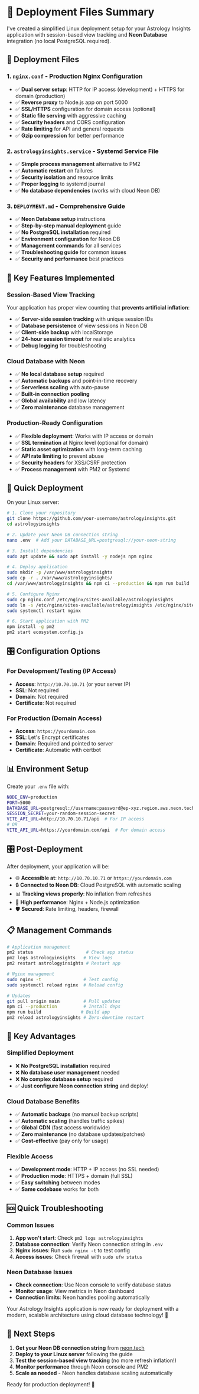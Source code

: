 # 🚀 Deployment Files Summary

I've created a simplified Linux deployment setup for your Astrology Insights application with session-based view tracking and **Neon Database** integration (no local PostgreSQL required).

## 📁 Deployment Files

### 1. `nginx.conf` - Production Nginx Configuration
- ✅ **Dual server setup**: HTTP for IP access (development) + HTTPS for domain (production)
- ✅ **Reverse proxy** to Node.js app on port 5000
- ✅ **SSL/HTTPS** configuration for domain access (optional)
- ✅ **Static file serving** with aggressive caching
- ✅ **Security headers** and CORS configuration
- ✅ **Rate limiting** for API and general requests
- ✅ **Gzip compression** for better performance

### 2. `astrologyinsights.service` - Systemd Service File
- ✅ **Simple process management** alternative to PM2
- ✅ **Automatic restart** on failures
- ✅ **Security isolation** and resource limits
- ✅ **Proper logging** to systemd journal
- ✅ **No database dependencies** (works with cloud Neon DB)

### 3. `DEPLOYMENT.md` - Comprehensive Guide
- ✅ **Neon Database setup** instructions
- ✅ **Step-by-step manual deployment** guide
- ✅ **No PostgreSQL installation** required
- ✅ **Environment configuration** for Neon DB
- ✅ **Management commands** for all services
- ✅ **Troubleshooting guide** for common issues
- ✅ **Security and performance** best practices

## 🎯 Key Features Implemented

### Session-Based View Tracking
Your application has proper view counting that **prevents artificial inflation**:
- ✅ **Server-side session tracking** with unique session IDs
- ✅ **Database persistence** of view sessions in Neon DB
- ✅ **Client-side backup** with localStorage
- ✅ **24-hour session timeout** for realistic analytics
- ✅ **Debug logging** for troubleshooting

### Cloud Database with Neon
- ✅ **No local database setup** required
- ✅ **Automatic backups** and point-in-time recovery
- ✅ **Serverless scaling** with auto-pause
- ✅ **Built-in connection pooling**
- ✅ **Global availability** and low latency
- ✅ **Zero maintenance** database management

### Production-Ready Configuration
- ✅ **Flexible deployment**: Works with IP access or domain
- ✅ **SSL termination** at Nginx level (optional for domain)
- ✅ **Static asset optimization** with long-term caching
- ✅ **API rate limiting** to prevent abuse
- ✅ **Security headers** for XSS/CSRF protection
- ✅ **Process management** with PM2 or Systemd

## 🚀 Quick Deployment

On your Linux server:

```bash
# 1. Clone your repository
git clone https://github.com/your-username/astrologyinsights.git
cd astrologyinsights

# 2. Update your Neon DB connection string
nano .env  # Add your DATABASE_URL=postgresql://your-neon-string

# 3. Install dependencies
sudo apt update && sudo apt install -y nodejs npm nginx

# 4. Deploy application
sudo mkdir -p /var/www/astrologyinsights
sudo cp -r . /var/www/astrologyinsights/
cd /var/www/astrologyinsights && npm ci --production && npm run build

# 5. Configure Nginx
sudo cp nginx.conf /etc/nginx/sites-available/astrologyinsights
sudo ln -s /etc/nginx/sites-available/astrologyinsights /etc/nginx/sites-enabled/
sudo systemctl restart nginx

# 6. Start application with PM2
npm install -g pm2
pm2 start ecosystem.config.js
```

## 🎛️ Configuration Options

### For Development/Testing (IP Access)
- **Access**: `http://10.70.10.71` (or your server IP)
- **SSL**: Not required
- **Domain**: Not required
- **Certificate**: Not required

### For Production (Domain Access)
- **Access**: `https://yourdomain.com`
- **SSL**: Let's Encrypt certificates
- **Domain**: Required and pointed to server
- **Certificate**: Automatic with certbot

## 📊 Environment Setup

Create your `.env` file with:

```bash
NODE_ENV=production
PORT=5000
DATABASE_URL=postgresql://username:password@ep-xyz.region.aws.neon.tech/database?sslmode=require
SESSION_SECRET=your-random-session-secret
VITE_API_URL=http://10.70.10.71/api  # For IP access
# OR
VITE_API_URL=https://yourdomain.com/api  # For domain access
```

## 🎛️ Post-Deployment

After deployment, your application will be:
- 🌐 **Accessible at**: `http://10.70.10.71` or `https://yourdomain.com`
- 🔒 **Connected to Neon DB**: Cloud PostgreSQL with automatic scaling
- 📊 **Tracking views properly**: No inflation from refreshes
- 🚀 **High performance**: Nginx + Node.js optimization
- 🛡️ **Secured**: Rate limiting, headers, firewall

## 📋 Management Commands

```bash
# Application management
pm2 status                    # Check app status
pm2 logs astrologyinsights   # View logs
pm2 restart astrologyinsights # Restart app

# Nginx management
sudo nginx -t                # Test config
sudo systemctl reload nginx  # Reload config

# Updates
git pull origin main         # Pull updates
npm ci --production          # Install deps
npm run build               # Build app
pm2 reload astrologyinsights # Zero-downtime restart
```

## 🔧 Key Advantages

### Simplified Deployment
- ❌ **No PostgreSQL installation** required
- ❌ **No database user management** needed
- ❌ **No complex database setup** required
- ✅ **Just configure Neon connection string** and deploy!

### Cloud Database Benefits
- ✅ **Automatic backups** (no manual backup scripts)
- ✅ **Automatic scaling** (handles traffic spikes)
- ✅ **Global CDN** (fast access worldwide)
- ✅ **Zero maintenance** (no database updates/patches)
- ✅ **Cost-effective** (pay only for usage)

### Flexible Access
- ✅ **Development mode**: HTTP + IP access (no SSL needed)
- ✅ **Production mode**: HTTPS + domain (full SSL)
- ✅ **Easy switching** between modes
- ✅ **Same codebase** works for both

## 🆘 Quick Troubleshooting

### Common Issues
1. **App won't start**: Check `pm2 logs astrologyinsights`
2. **Database connection**: Verify Neon connection string in `.env`
3. **Nginx issues**: Run `sudo nginx -t` to test config
4. **Access issues**: Check firewall with `sudo ufw status`

### Neon Database Issues
- **Check connection**: Use Neon console to verify database status
- **Monitor usage**: View metrics in Neon dashboard
- **Connection limits**: Neon handles pooling automatically

Your Astrology Insights application is now ready for deployment with a modern, scalable architecture using cloud database technology! 🌟

## 🎯 Next Steps

1. **Get your Neon DB connection string** from [neon.tech](https://neon.tech)
2. **Deploy to your Linux server** following the guide
3. **Test the session-based view tracking** (no more refresh inflation!)
4. **Monitor performance** through Neon console and PM2
5. **Scale as needed** - Neon handles database scaling automatically

Ready for production deployment! 🚀 